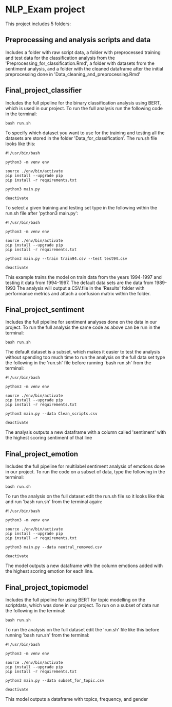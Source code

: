 # NLP_Exam project
This project includes 5 folders:
## Preprocessing and analysis scripts and data
Includes a folder with raw script data, a folder with preprocessed training and test data for the classification analysis from the 'Preprocessing_for_classification.Rmd',
a folder with datasets from the sentiment analysis, and a folder with the cleaned dataframe after the initial preprocessing done in 'Data_cleaning_and_preprocessing.Rmd'

## Final_project_classifier
Includes the full pipeline for the binary classification analysis using BERT, which is used in our project. 
To run the full analysis run the following code in the terminal:
```
bash run.sh
```
To specify which dataset you want to use for the training and testing all the datasets are stored in the folder 'Data_for_classification'.
The run.sh file looks like this:
```
#!/usr/bin/bash

python3 -m venv env

source ./env/bin/activate
pip install --upgrade pip
pip install -r requirements.txt

python3 main.py 

deactivate
```
To select a given training and testing set type in the following within the run.sh file after 'python3 main.py':
```
#!/usr/bin/bash

python3 -m venv env

source ./env/bin/activate
pip install --upgrade pip
pip install -r requirements.txt

python3 main.py --train train94.csv --test test94.csv

deactivate
```
This example trains the model on train data from the years 1994-1997 and testing it data from 1994-1997. 
The default data sets are the data from 1989-1993
The analysis will output a CSV.file in the 'Results' folder with performance metrics and attach a confusion matrix within the folder.

## Final_project_sentiment
Includes the full pipeline for sentiment analyses done on the data in our project. 
To run the full analysis the same code as above can be run in the terminal:
```
bash run.sh
```
The default dataset is a subset, which makes it easier to test the analysis without spending too much time
to run the analysis on the full data set type the following in the 'run.sh' file before running 'bash run.sh' from the terminal:
```
#!/usr/bin/bash

python3 -m venv env

source ./env/bin/activate
pip install --upgrade pip
pip install -r requirements.txt

python3 main.py --data Clean_scripts.csv

deactivate 
```
The analysis outputs a new dataframe with a column called 'sentiment' with the highest scoring sentiment of that line

## Final_project_emotion
Includes the full pipeline for multilabel sentiment analysis of emotions done in our project. 
To run the code on a subset of data, type the following in the terminal:
```
bash run.sh
```
To run the analysis on the full dataset edit the run.sh file so it looks like this and run 'bash run.sh' from the terminal again:
```
#!/usr/bin/bash

python3 -m venv env

source ./env/bin/activate
pip install --upgrade pip
pip install -r requirements.txt

python3 main.py --data neutral_removed.csv

deactivate 
```
The model outputs a new dataframe with the column emotions added with the highest scoring emotion for each line.

## Final_project_topicmodel
Includes the full pipeline for using BERT for topic modelling on the scriptdata, which was done in our project.
To run on a subset of data run the following in the terminal:
```
bash run.sh
```
To run the analysis on the full dataset edit the 'run.sh' file like this before running 'bash run.sh' from the terminal:
```
#!/usr/bin/bash

python3 -m venv env

source ./env/bin/activate
pip install --upgrade pip
pip install -r requirements.txt

python3 main.py --data subset_for_topic.csv

deactivate 
```
This model outputs a dataframe with topics, frequency, and gender
